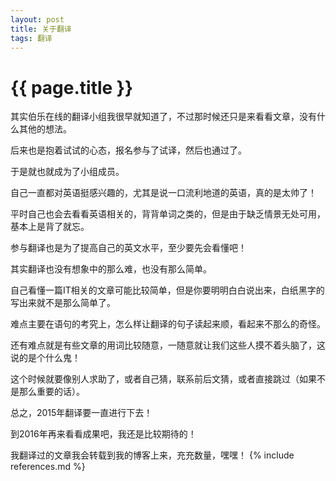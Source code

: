 ```yaml
---
layout: post
title: 关于翻译
tags: 翻译
---
```


{{ page.title }}
================



其实伯乐在线的翻译小组我很早就知道了，不过那时候还只是来看看文章，没有什么其他的想法。

后来也是抱着试试的心态，报名参与了试译，然后也通过了。

于是就也就成为了小组成员。

自己一直都对英语挺感兴趣的，尤其是说一口流利地道的英语，真的是太帅了！

平时自己也会去看看英语相关的，背背单词之类的，但是由于缺乏情景无处可用，基本上是背了就忘。

参与翻译也是为了提高自己的英文水平，至少要先会看懂吧！

其实翻译也没有想象中的那么难，也没有那么简单。

自己看懂一篇IT相关的文章可能比较简单，但是你要明明白白说出来，白纸黑字的写出来就不是那么简单了。

难点主要在语句的考究上，怎么样让翻译的句子读起来顺，看起来不那么的奇怪。

还有难点就是有些文章的用词比较随意，一随意就让我们这些人摸不着头脑了，这说的是个什么鬼！

这个时候就要像别人求助了，或者自己猜，联系前后文猜，或者直接跳过（如果不是那么重要的话）。

总之，2015年翻译要一直进行下去！

到2016年再来看看成果吧，我还是比较期待的！

我翻译过的文章我会转载到我的博客上来，充充数量，嘿嘿！
{% include references.md %}
